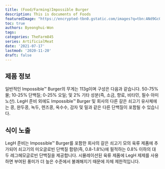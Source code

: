 ```yaml
---
title: (Food/Farming)Impossible Burger
description: This is documents of Foods
featuredImage: "https://encrypted-tbn0.gstatic.com/images?q=tbn:ANd9GcQQN5egGJAdWphBFhBi4wKmPpadabReQErCY1NTqISDEAmffCBGnWDeOlBiCryaNYcBGLI&usqp=CAU"
toc: true
authors: Byeonghui-Won
tags:
categories: TheFarm845
series: ArtificialMeat
date: '2021-07-17'
lastmod: '2020-11-20'
draft: false
---
```


## 제품 정보

일반적인 Impossible™ Burger의 무게는 113g이며 구성은 다음과 같습니다. 50-75% 물; 10-25% 단백질; 0-25% 오일; 및 2% 기타 성분(즉, 소금, 향료, 비타민, 필수 아미노산). LegH 준비 외에도 Impossible™ Burger 및 회사의 다른 갈은 쇠고기 유사체에는 콩, 완두콩, 녹두, 렌즈콩, 옥수수, 감자 및 밀과 같은 다른 단백질이 포함될 수 있습니다.

## 식이 노출

LegH 준비는 Impossible™ Burger를 포함한 회사의 갈은 쇠고기 모의 육류 제품에 추가되어 쇠고기의 미오글로빈 단백질 함량(즉, 0.8-1.8%)에 필적하는 0.8% 이하의 대두 레그헤모글로빈 단백질을 제공합니다. 시뮬레이션된 육류 제품에 LegH 제제를 사용하면 부여된 풍미가 더 높은 수준에서 불쾌해지기 때문에 자체 제한적입니다.
